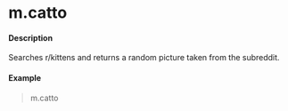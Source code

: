 # m.catto

#### Description

Searches r/kittens and returns a random picture taken from the subreddit.

#### Example

> m.catto
